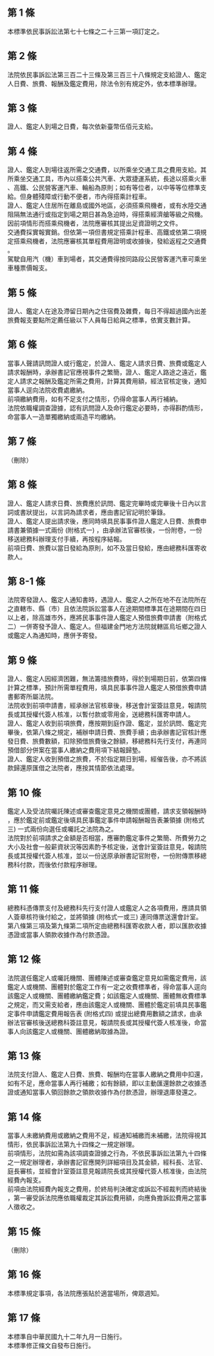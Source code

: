第 1 條
-------
本標準依民事訴訟法第七十七條之二十三第一項訂定之。

第 2 條
-------
法院依民事訴訟法第三百二十三條及第三百三十八條規定支給證人、鑑定  
人日費、旅費、報酬及鑑定費用，除法令別有規定外，依本標準辦理。

第 3 條
-------
證人、鑑定人到場之日費，每次依新臺幣伍佰元支給。

第 4 條
-------
證人、鑑定人到場往返所需之交通費，以所乘坐交通工具之費用支給。其  
所乘坐交通工具，市內以搭乘公共汽車、大眾捷運系統，長途以搭乘火車  
、高鐵、公民營客運汽車、輪船為原則；如有等位者，以中等等位標準支  
給。但身體殘障或行動不便者，市內得搭乘計程車。  
證人、鑑定人住居所在離島或國外地區，必須搭乘飛機者，或有水陸交通  
阻隔無法通行或指定到場之期日甚為急迫時，得搭乘經濟艙等級之飛機。  
因前項情形而搭乘飛機者，法院應審核其提出足資證明之文件。  
交通費採實報實銷。但依第一項但書規定搭乘計程車、高鐵或依第二項規  
定搭乘飛機者，法院應審核其單程費用證明或收據後，發給返程之交通費  
。  
駕駛自用汽（機）車到場者，其交通費得按同路段公民營客運汽車可乘坐  
車種票價報支。

第 5 條
-------
證人、鑑定人在途及滯留日期內之住宿費及雜費，每日不得超過國內出差  
旅費報支要點所定薦任級以下人員每日給與之標準，依實支數計算。

第 6 條
-------
當事人聲請訊問證人或行鑑定，於證人、鑑定人請求日費、旅費或鑑定人  
請求報酬時，承辦書記官應視事件之繁簡，證人、鑑定人路途之遠近，鑑  
定人請求之報酬及鑑定所需之費用，計算其費用額，經法官核定後，通知  
當事人逕向法院收費處繳納。  
前項繳納費用，如有不足支付之情形，仍得命當事人再行補納。  
法院依職權調查證據，認有訊問證人及命行鑑定必要時，亦得斟酌情形，  
命當事人一造單獨繳納或兩造平均繳納。

第 7 條
-------
（刪除）

第 8 條
-------
證人、鑑定人請求日費、旅費應於訊問、鑑定完畢時或完畢後十日內以言  
詞或書狀提出，以言詞為請求者，應由書記官記明於筆錄。  
證人、鑑定人提出請求後，應同時填具民事事件證人鑑定人日費、旅費申  
請書兼領據一式兩份 (附格式一) ，由承辦法官審核後，一份附卷，一份  
移送總務科辦理支付手續，再按程序結報。  
前項日費、旅費以當日發給為原則，如不及當日發給，應由總務科匯寄收  
款人。

第 8-1 條
---------
法院寄發證人、鑑定人通知書時，遇證人、鑑定人之所在地不在法院所在  
之直轄市、縣（市）且依法院訴訟當事人在途期間標準其在途期間在四日  
以上者，除高雄市外，應將民事事件證人鑑定人預借旅費申請書（附格式  
二）一併寄發予證人、鑑定人。但福建金門地方法院就轄區烏坵鄉之證人  
或鑑定人為通知時，應併予寄發。

第 9 條
-------
證人、鑑定人因經濟困難，無法籌措旅費時，得於到場期日前，依第四條  
計算之標準，預計所需單程費用，填具民事事件證人鑑定人預借旅費申請  
書郵寄所屬法院。  
法院收到前項申請書，經承辦法官核章後，移送會計室簽註意見，報請院  
長或其授權代簽人核准，以暫付款或零用金，送總務科匯寄申請人。  
證人、鑑定人收到前項旅費，應按期到庭作證、鑑定，並於訊問、鑑定完  
畢後，依第八條之規定，補辦申請日費、旅費手續；由承辦書記官核計應  
發日費、旅費數額，扣除預借旅費後之餘額，移總務科先行支付，再連同  
預借部分併案在當事人繳納之費用項下結報歸墊。  
證人、鑑定人收到預借之旅費，不於指定期日到場，經催告後，亦不將該  
款歸還原匯借之法院者，應按其情節依法處理。

第 10 條
--------
鑑定人及受法院囑託陳述或審查鑑定意見之機關或團體，請求支領報酬時  
，應於鑑定前或鑑定後填具民事鑑定事件申請報酬報告表兼領據 (附格式  
三) 一式兩份向選任或囑託之法院為之。  
法院對於前項請求之金額是否相當，應審酌鑑定事件之繁簡、所費勞力之  
大小及社會一般薪資狀況等因素酌予核定後，送會計室簽註意見，報請院  
長或其授權代簽人核准，並以一份送原承辦書記官附卷，一份附傳票移總  
務科付款，而後依付款程序辦理。

第 11 條
--------
總務科憑傳票支付及總務科先行支付證人或鑑定人之各項費用，應請具領  
人簽章核符後付給之，並將領據 (附格式一或三) 連同傳票送還會計室。  
第八條第三項及第九條第二項所定由總務科匯寄收款人者，即以匯款收據  
憑證或當事人領款收據作為付款憑證。

第 12 條
--------
法院選任鑑定人或囑託機關、團體陳述或審查鑑定意見如需鑑定費用，該  
鑑定人或機關、團體對於鑑定工作有一定之收費標準者，得命當事人逕向  
該鑑定人或機關、團體繳納鑑定費；如該鑑定人或機關、團體無收費標準  
之規定，而又需支給者，應由該鑑定人或機關、團體於鑑定前填具民事鑑  
定事件申請鑑定費用報告表 (附格式四) 或提出總費用數額之請求，由承  
辦法官審核後送總務科簽註意見，報請院長或其授權代簽人核准後，命當  
事人向該鑑定人或機關、團體繳納取據為證。

第 13 條
--------
法院支付證人、鑑定人日費、旅費、報酬均在當事人繳納之費用中扣還，  
如有不足，應命當事人再行補繳；如有餘額，即以主動匯還餘款之收據憑  
證或通知當事人領回餘款之領款收據作為付款憑證，辦理退庫發還之。

第 14 條
--------
當事人未繳納費用或繳納之費用不足，經通知補繳而未補繳，法院得視其  
情形，依民事訴訟法第九十四條之一規定辦理。  
前項情形，法院如需為該項調查證據之行為，不依民事訴訟法第九十四條  
之一規定辦理者，承辦書記官應開列詳細項目及其金額，經科長、法官、  
庭長審核，並經會計室簽註意見報請院長或其授權代簽人核准後，由法院  
經費內報支。  
前項由法院經費內報支之費用，於終局判決確定或訴訟不經裁判而終結後  
，第一審受訴法院應依職權裁定其訴訟費用額，向應負擔訴訟費用之當事  
人徵收之。

第 15 條
--------
（刪除）

第 16 條
--------
本標準規定事項，各法院應張貼於適當場所，俾眾週知。

第 17 條
--------
本標準自中華民國九十二年九月一日施行。  
本標準修正條文自發布日施行。

